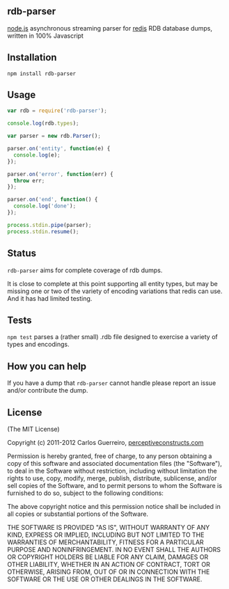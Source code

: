rdb-parser
----------

[node.js](http://nodejs.org/) asynchronous streaming parser for [redis](http://redis.io) RDB database dumps, written in 100% Javascript

Installation
------------

`npm install rdb-parser`

Usage
-----

```javascript
var rdb = require('rdb-parser');

console.log(rdb.types);

var parser = new rdb.Parser();

parser.on('entity', function(e) {
  console.log(e);
});

parser.on('error', function(err) {
  throw err;
});

parser.on('end', function() {
  console.log('done');
});

process.stdin.pipe(parser);
process.stdin.resume();
```

Status
------

`rdb-parser` aims for complete coverage of rdb dumps.

It is close to complete at this point supporting all entity types, but may be missing one or two of the variety of encoding variations that redis can use. And it has had limited testing.

Tests
-----

`npm test` parses a (rather small) .rdb file designed to exercise a variety of types and encodings.

How you can help
----------------

If you have a dump that `rdb-parser` cannot handle please report an issue and/or contribute the dump.

License
-------

(The MIT License)

Copyright (c) 2011-2012 Carlos Guerreiro, [perceptiveconstructs.com](http://perceptiveconstructs.com)

Permission is hereby granted, free of charge, to any person obtaining
a copy of this software and associated documentation files (the
"Software"), to deal in the Software without restriction, including
without limitation the rights to use, copy, modify, merge, publish,
distribute, sublicense, and/or sell copies of the Software, and to
permit persons to whom the Software is furnished to do so, subject to
the following conditions:

The above copyright notice and this permission notice shall be
included in all copies or substantial portions of the Software.

THE SOFTWARE IS PROVIDED "AS IS", WITHOUT WARRANTY OF ANY KIND,
EXPRESS OR IMPLIED, INCLUDING BUT NOT LIMITED TO THE WARRANTIES OF
MERCHANTABILITY, FITNESS FOR A PARTICULAR PURPOSE AND
NONINFRINGEMENT. IN NO EVENT SHALL THE AUTHORS OR COPYRIGHT HOLDERS BE
LIABLE FOR ANY CLAIM, DAMAGES OR OTHER LIABILITY, WHETHER IN AN ACTION
OF CONTRACT, TORT OR OTHERWISE, ARISING FROM, OUT OF OR IN CONNECTION
WITH THE SOFTWARE OR THE USE OR OTHER DEALINGS IN THE SOFTWARE.
